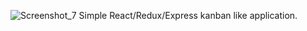 ![Screenshot_7](https://user-images.githubusercontent.com/20793480/132848203-f8c93fd4-4748-4243-a222-68f9db6f75fb.png)
Simple React/Redux/Express kanban like application.  
